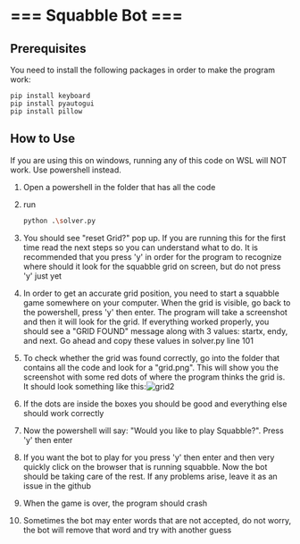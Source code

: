 # === Squabble Bot ===

## Prerequisites

You need to install the following packages in order to make the program work:

```
pip install keyboard
pip install pyautogui
pip install pillow
```

## How to Use

If you are using this on windows, running any of this code on WSL will NOT work. Use powershell instead.

1. Open a powershell in the folder that has all the code

2. run 

   ```bash
   python .\solver.py
   ```

3. You should see "reset Grid?" pop up. If you are running this for the first time read the next steps so you can understand what to do. It is recommended that you press 'y' in order for the program to recognize where should it look for the squabble grid on screen, but do not press 'y' just yet

4. In order to get an accurate grid position, you need to start a squabble game somewhere on your computer. When the grid is visible, go back to the powershell, press 'y' then enter. The program will take a screenshot and then it will look for the grid. If everything worked properly, you should see a "GRID FOUND" message along with 3 values: startx, endy, and next. Go ahead and copy these values in solver.py line 101

5. To check whether the grid was found correctly, go into the folder that contains all the code and look for a "grid.png". This will show you the screenshot with some red dots of where the program thinks the grid is. It should look something like this:![grid2](C:\Users\ivartic\Desktop\ilieMAKE_BackUp\squable\wordle_solver\grid2.png)

6. If the dots are inside the boxes you should be good and everything else should work correctly

7. Now the powershell will say: "Would you like to play Squabble?". Press 'y' then enter

8. If you want the bot to play for you press 'y' then enter and then very quickly click on the browser that is running squabble. Now the bot should be taking care of the rest. If any problems arise, leave it as an issue in the github

9. When the game is over, the program should crash 

10. Sometimes the bot may enter words that are not accepted, do not worry, the bot will remove that word and try with another guess